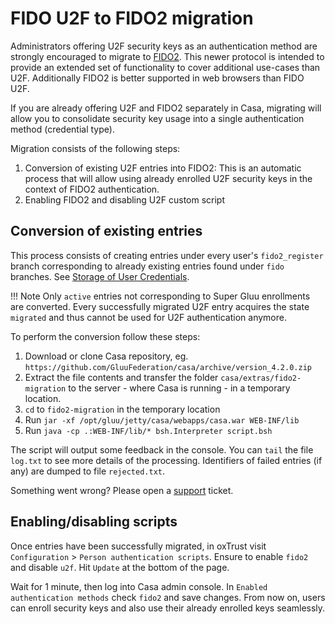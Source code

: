 # FIDO U2F to FIDO2 migration

Administrators offering U2F security keys as an authentication method are strongly encouraged to migrate to [FIDO2](https://fidoalliance.org/fido2/). This newer protocol is intended to provide an extended set of functionality to cover additional use-cases than U2F. Additionally FIDO2 is better supported in web browsers than FIDO U2F.

If you are already offering U2F and FIDO2 separately in Casa, migrating will allow you to consolidate security key usage into a single authentication method (credential type).

Migration consists of the following steps:

1. Conversion of existing U2F entries into FIDO2: This is an automatic process that will allow using already enrolled U2F security keys in the context of FIDO2 authentication. 
1. Enabling FIDO2 and disabling U2F custom script

## Conversion of existing entries

This process consists of creating entries under every user's `fido2_register` branch corresponding to already existing entries found under `fido` branches. See [Storage of User Credentials](./credentials-stored.md#u2f-devices).

!!! Note
    Only `active` entries not corresponding to Super Gluu enrollments are converted. Every successfully migrated U2F entry acquires the state `migrated` and thus cannot be used for U2F authentication anymore.

To perform the conversion follow these steps:

1. Download or clone Casa repository, eg. `https://github.com/GluuFederation/casa/archive/version_4.2.0.zip`
1. Extract the file contents and transfer the folder `casa/extras/fido2-migration` to the server - where Casa is running - in a temporary location.
1. `cd` to `fido2-migration` in the temporary location
1. Run `jar -xf /opt/gluu/jetty/casa/webapps/casa.war WEB-INF/lib`
1. Run `java -cp .:WEB-INF/lib/* bsh.Interpreter script.bsh`

The script will output some feedback in the console. You can `tail` the file `log.txt` to see more details of the processing. Identifiers of failed entries (if any) are dumped to file `rejected.txt`.  

Something went wrong? Please open a [support](https://support.gluu.org) ticket.

## Enabling/disabling scripts

Once entries have been successfully migrated, in oxTrust visit `Configuration` > `Person authentication scripts`. Ensure to enable `fido2` and disable `u2f`. Hit `Update` at the bottom of the page.

Wait for 1 minute, then log into Casa admin console. In `Enabled authentication methods` check `fido2` and save changes. From now on, users can enroll security keys and also use their already enrolled keys seamlessly.
